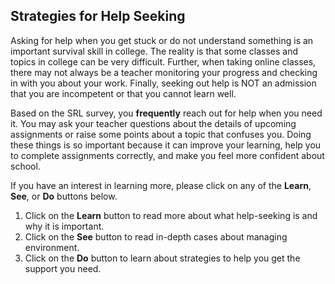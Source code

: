 ## Strategies for Help Seeking

Asking for help when you get stuck or do not understand something is an important survival skill in college. The reality is that some classes and topics in college can be very difficult. Further, when taking online classes, there may not always be a teacher monitoring your progress and checking in with you about your work. Finally, seeking out help is NOT an admission that you are incompetent or that you cannot learn well.

Based on the SRL survey, you **frequently** reach out for help when you need it. You may ask your teacher questions about the details of upcoming assignments or raise some points about a topic that confuses you. Doing these things is so important because it can improve your learning, help you to complete assignments correctly, and make you feel more confident about school. 

If you have an interest in learning more, please click on any of the **Learn**, **See**, or **Do** buttons below.

1. Click on the **Learn** button to read more about what help-seeking is and why it is important.
2. Click on the **See** button to read in-depth cases about managing environment. 
3. Click on the **Do** button to learn about strategies to help you get the support you need.

